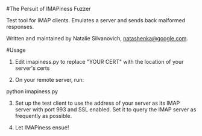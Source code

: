 #The Persuit of IMAPiness Fuzzer

Test tool for IMAP clients. Emulates a server and sends back malformed responses.

Written and maintained by Natalie Silvanovich, natashenka@google.com.

#Usage

1) Edit imapiness.py to replace "YOUR CERT" with the location of your server's certs

2) On your remote server, run:

python imapiness.py

3) Set up the test client to use the address of your server as its IMAP server with port 993 and SSL enabled. Set it to query the IMAP server as frequently as possible.

4) Let IMAPiness ensue! 

